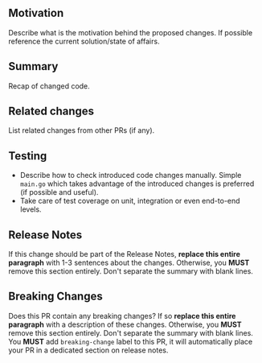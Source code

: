 ## Motivation

Describe what is the motivation behind the proposed changes.
If possible reference the current solution/state of affairs.

## Summary

Recap of changed code.

## Related changes

List related changes from other PRs (if any).

## Testing

- Describe how to check introduced code changes manually. Simple `main.go` which takes advantage of the introduced changes is preferred (if possible and useful).
- Take care of test coverage on unit, integration or even end-to-end levels.

## Release Notes

If this change should be part of the Release Notes,
**replace this entire paragraph** with 1-3 sentences about the changes.
Otherwise, you **MUST** remove this section entirely.
Don't separate the summary with blank lines.

## Breaking Changes

Does this PR contain any breaking changes?
If so **replace this entire paragraph** with a description of these changes.
Otherwise, you **MUST** remove this section entirely.
Don't separate the summary with blank lines.
You **MUST** add `breaking-change` label to this PR,
it will automatically place your PR in a dedicated section on release notes.
